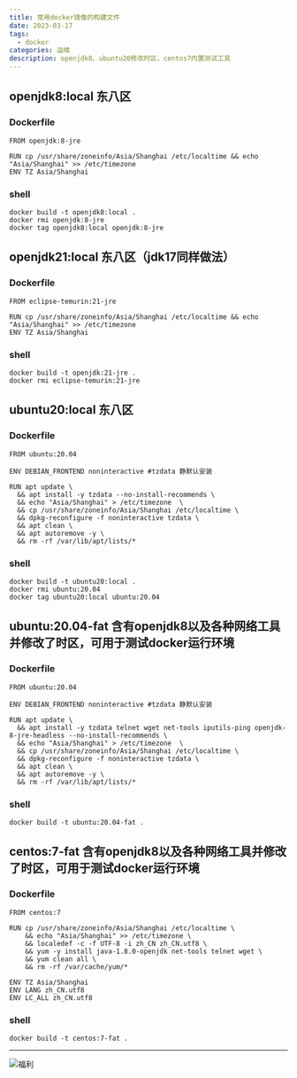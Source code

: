 ```yaml
---
title: 常用docker镜像的构建文件
date: 2023-03-17
tags:
  - docker
categories: 运维
description: openjdk8、ubuntu20修改时区，centos7内置测试工具
---
```


## openjdk8:local 东八区
### Dockerfile
```text
FROM openjdk:8-jre

RUN cp /usr/share/zoneinfo/Asia/Shanghai /etc/localtime && echo "Asia/Shanghai" >> /etc/timezone
ENV TZ Asia/Shanghai
```
### shell
```shell
docker build -t openjdk8:local .
docker rmi openjdk:8-jre
docker tag openjdk8:local openjdk:8-jre
```

## openjdk21:local 东八区（jdk17同样做法）
### Dockerfile
```text
FROM eclipse-temurin:21-jre

RUN cp /usr/share/zoneinfo/Asia/Shanghai /etc/localtime && echo "Asia/Shanghai" >> /etc/timezone
ENV TZ Asia/Shanghai
```
### shell
```shell
docker build -t openjdk:21-jre .
docker rmi eclipse-temurin:21-jre
```

## ubuntu20:local 东八区
### Dockerfile
```text
FROM ubuntu:20.04

ENV DEBIAN_FRONTEND noninteractive #tzdata 静默认安装

RUN apt update \
  && apt install -y tzdata --no-install-recommends \
  && echo "Asia/Shanghai" > /etc/timezone  \
  && cp /usr/share/zoneinfo/Asia/Shanghai /etc/localtime \
  && dpkg-reconfigure -f noninteractive tzdata \
  && apt clean \
  && apt autoremove -y \
  && rm -rf /var/lib/apt/lists/*
```
### shell
```shell
docker build -t ubuntu20:local .
docker rmi ubuntu:20.04
docker tag ubuntu20:local ubuntu:20.04
```

## ubuntu:20.04-fat 含有openjdk8以及各种网络工具并修改了时区，可用于测试docker运行环境
### Dockerfile
```text
FROM ubuntu:20.04

ENV DEBIAN_FRONTEND noninteractive #tzdata 静默认安装

RUN apt update \
  && apt install -y tzdata telnet wget net-tools iputils-ping openjdk-8-jre-headless --no-install-recommends \
  && echo "Asia/Shanghai" > /etc/timezone  \
  && cp /usr/share/zoneinfo/Asia/Shanghai /etc/localtime \
  && dpkg-reconfigure -f noninteractive tzdata \
  && apt clean \
  && apt autoremove -y \
  && rm -rf /var/lib/apt/lists/*
```
### shell
```shell
docker build -t ubuntu:20.04-fat .
```

## centos:7-fat 含有openjdk8以及各种网络工具并修改了时区，可用于测试docker运行环境
### Dockerfile
```text
FROM centos:7

RUN cp /usr/share/zoneinfo/Asia/Shanghai /etc/localtime \
    && echo "Asia/Shanghai" >> /etc/timezone \
    && localedef -c -f UTF-8 -i zh_CN zh_CN.utf8 \
    && yum -y install java-1.8.0-openjdk net-tools telnet wget \
    && yum clean all \
    && rm -rf /var/cache/yum/*

ENV TZ Asia/Shanghai
ENV LANG zh_CN.utf8
ENV LC_ALL zh_CN.utf8
```
### shell
```shell
docker build -t centos:7-fat .
```

------
![福利](/images/骚图/三国杀/孙尚香2.jpg)

